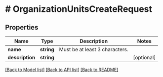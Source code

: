 # # OrganizationUnitsCreateRequest

## Properties

Name | Type | Description | Notes
------------ | ------------- | ------------- | -------------
**name** | **string** | Must be at least 3 characters. |
**description** | **string** |  | [optional]

[[Back to Model list]](../../README.md#models) [[Back to API list]](../../README.md#endpoints) [[Back to README]](../../README.md)
